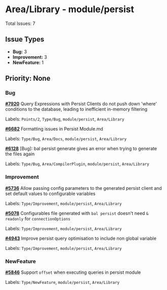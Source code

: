 # Area/Library - module/persist

Total Issues: 7

## Issue Types

- **Bug:** 3
- **Improvement:** 3
- **NewFeature:** 1

## Priority: None

### Bug

**[#7920](https://github.com/ballerina-platform/ballerina-library/issues/7920)** Query Expressions with Persist Clients do not push down 'where' conditions to the database, leading to inefficient in-memory filtering

Labels: `Points/2`, `Type/Bug`, `module/persist`, `Area/Library`

**[#6682](https://github.com/ballerina-platform/ballerina-library/issues/6682)** Formatting issues in Persist Module.md

Labels: `Type/Bug`, `Area/Docs`, `module/persist`, `Area/Library`

**[#6128](https://github.com/ballerina-platform/ballerina-library/issues/6128)** [Bug]: bal persist generate gives an error when trying to generate the files again

Labels: `Type/Bug`, `Area/CompilerPlugin`, `module/persist`, `Area/Library`

### Improvement

**[#5736](https://github.com/ballerina-platform/ballerina-library/issues/5736)** Allow passing config parameters to the generated persist client and set default values to configurable variables

Labels: `Type/Improvement`, `module/persist`, `Area/Library`

**[#5078](https://github.com/ballerina-platform/ballerina-library/issues/5078)** Configurables file generated with `bal persist` doesn't need `& readonly` for `connectionOptions`

Labels: `Type/Improvement`, `module/persist`, `Area/Library`

**[#4943](https://github.com/ballerina-platform/ballerina-library/issues/4943)** Improve persist query optimisation to include non global variable

Labels: `Type/Improvement`, `module/persist`, `Area/Library`

### NewFeature

**[#5846](https://github.com/ballerina-platform/ballerina-library/issues/5846)** Support `offset` when executing queries in persist module

Labels: `Type/NewFeature`, `module/persist`, `Area/Library`

